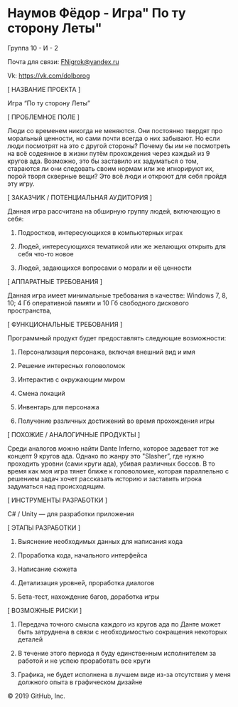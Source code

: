 # Наумов Фёдор - Игра" По ту сторону Леты"

Группа 10 - И - 2

Почта для связи: FNigrok@yandex.ru

Vk: https://vk.com/dolborog

[ НАЗВАНИЕ ПРОЕКТА ]

Игра “По ту сторону Леты”

[ ПРОБЛЕМНОЕ ПОЛЕ ]

Люди со временем никогда не меняются. Они постоянно твердят про моральный ценности, но сами почти всегда о них забывают. Но если люди посмотрят на это с другой стороны? Почему бы им не посмотреть на всё содеянное в жизни путём прохождения через каждый из 9 кругов ада. Возможно, это бы заставило их задуматься о том, стараются ли они следовать своим нормам или же игнорируют их, порой творя скверные вещи? Это всё люди и откроют для себя пройдя эту игру.

[ ЗАКАЗЧИК / ПОТЕНЦИАЛЬНАЯ АУДИТОРИЯ ]

Данная игра рассчитана на обширную группу людей, включающую в себя:

  1. Подростков, интересующихся в компьютерных играх

  2. Людей, интересующихся тематикой или же желающих открыть для себя что-то новое

  3. Людей, задающихся вопросами о морали и её ценности

[ АППАРАТНЫЕ ТРЕБОВАНИЯ ]

Данная игра имеет минимальные требования в качестве: Windows 7, 8, 10; 4 Гб оперативной памяти и 10 Гб свободного дискового пространства,

[ ФУНКЦИОНАЛЬНЫЕ ТРЕБОВАНИЯ ]

Программный продукт будет предоставлять следующие возможности:

  1. Персонализация персонажа, включая внешний вид и имя

  2. Решение интересных головоломок

  3. Интерактив с окружающим миром

  4. Смена локаций

  5. Инвентарь для персонажа

  6. Получение различных достижений во время прохождения игры

[ ПОХОЖИЕ / АНАЛОГИЧНЫЕ ПРОДУКТЫ ]

Среди аналогов можно найти Dante Inferno, которое задевает тот же концепт 9 кругов ада. Однако по жанру это "Slasher”, где нужно проходить уровни (сами круги ада), убивая различных боссов. В то время как моя игра тянет ближе к головоломке, которая параллельно с решением задач хочет рассказать историю и заставить игрока задуматься над происходящим.

[ ИНСТРУМЕНТЫ РАЗРАБОТКИ ]

С# / Unity — для разработки приложения

[ ЭТАПЫ РАЗРАБОТКИ ]

  1. Выяснение необходимых данных для написания кода

  2. Проработка кода, начального интерфейса

  3. Написание сюжета
  
  4. Детализация уровней, проработка диалогов

  5. Бета-тест, нахождение багов, доработка игры

[ ВОЗМОЖНЫЕ РИСКИ ]

  1. Передача точного смысла каждого из кругов ада по Данте может быть затруднена в связи с необходимостью сокращения некоторых деталей

  2. В течение этого периода я буду единственным исполнителем за работой и не успею проработать все круги

  3. Графика, не будет исполнена в лучшем виде из-за отсутствия у меня должного опыта в графическом дизайне

© 2019 GitHub, Inc.
